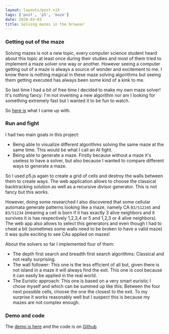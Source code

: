 ```yaml
---
layout: layouts/post.njk
tags: ['post', 'p5', 'maze']
date: 2020-03-03
title: Solving mazes in the browser
---
```


### Getting out of the maze

Solving mazes is not a new topic, every computer science student heard about this topic at least once during their studies and most of them tried to implement a maze solver one way or another. However seeing a computer getting out of a maze is always a source of wonder and excitement to me. I know there is nothing magical in these maze solving algorithms but seeing them getting executed has always been some kind of a kink to me.

So last time I had a bit of free time I decided to make my own maze solver! It's nothing fancy: I'm not inventing a new algorithm nor am I looking for something extremely fast but I wanted it to be fun to watch.

So [here is](https://statox.github.io/p5-maze/) what I came up with.

### Run and fight

I had two main goals in this project:

 - Being able to visualize different algorithms solving the same maze at the same time. This would be what I call an AI fight.
 - Being able to generate a maze. Firstly because without a maze it's useless to have a solver, but also because I wanted to compare different ways to generate a maze.

So I used p5.js again to create a grid of cells and destroy the walls between them to create ways. The web application allows to choose the classical backtracking solution as well as a recursive divisor generator. This is not fancy but this works. 

However, doing some researched I also discovered that some cellular automata generate patterns looking like a maze, namely CA `B3/S12345` and `B3/S1234` (meaning a cell is born if it has exactly 3 alive neighbors and it survives it is has respectively 1,2,3,4 or 5 and 1,2,3 or 4 alive neighbors). The web app also allows to select this generators and even though I had to cheat a bit (sometimes some walls need to be broken to have a valid maze) it was quite exciting to see CAs applied on mazes!

About the solvers so far I implemented four of them:

 - The depth first search and breadth first search algorithms: Classical and not really surprising.
 - The wall follower: This one is the less efficient of all but, given there is not island in a maze it will always find the exit. This one is cool because it can easily be applied in the real world.
 - The Euristic approach: This one is based on a very smart euristic I chose myself and which can be summed up like this: Between the four next possible cells, choose the one the closest to the exit. To my surprise it works reasonably well but I suspect this is because my mazes are not complex enough.

### Demo and code

The [demo is here](https://statox.github.io/p5-maze/) and the code is on [Github](https://github.com/statox/p5-maze/)
